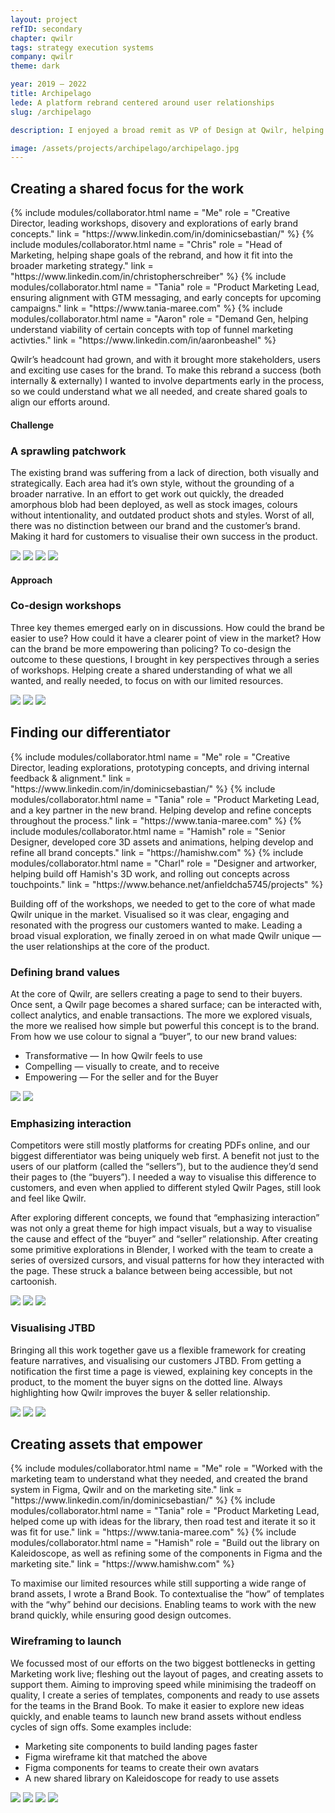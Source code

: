 ```yaml
---
layout: project
refID: secondary
chapter: qwilr
tags: strategy execution systems
company: qwilr
theme: dark

year: 2019 – 2022
title: Archipelago
lede: A platform rebrand centered around user relationships
slug: /archipelago

description: I enjoyed a broad remit as VP of Design at Qwilr, helping shape many aspects of the company. From creating strategies, principles, team structures, and rituals to hone craft. The immense challenge is finding a way for them all to work together, and create better impact for it. Below are the highlights that helped give me a deeper understanding of the relationships between strategy, people, intuition and impact.

image: /assets/projects/archipelago/archipelago.jpg
---
```


<section class="bordered">
    <div class="tiles center">
        <div>
            <h2>Creating a shared focus for the work</h2>
            <div class="collaborators">
                {% include modules/collaborator.html 
                    name = "Me" 
                    role = "Creative Director, leading workshops, disovery and explorations of early brand concepts."
                    link = "https://www.linkedin.com/in/dominicsebastian/"
                %}
                {% include modules/collaborator.html 
                    name = "Chris"
                    role = "Head of Marketing, helping shape goals of the rebrand, and how it fit into the broader marketing strategy."
                    link = "https://www.linkedin.com/in/christopherschreiber"
                %}
                {% include modules/collaborator.html 
                    name = "Tania"
                    role = "Product Marketing Lead, ensuring alignment with GTM messaging, and early concepts for upcoming campaigns."
                    link = "https://www.tania-maree.com"
                %}
                {% include modules/collaborator.html 
                    name = "Aaron"
                    role = "Demand Gen, helping understand viability of certain concepts with top of funnel marketing activties."
                    link = "https://www.linkedin.com/in/aaronbeashel"
                %}
            </div>
        </div>
        <div>
            <p class="description">Qwilr’s headcount had grown, and with it brought more stakeholders, users and exciting use cases for the brand. To make this rebrand a success (both internally & externally) I wanted to involve departments early in the process, so we could understand what we all needed, and create shared goals to align our efforts around.</p>
        </div>
    </div>
</section>

#### Challenge

### A sprawling patchwork

The existing brand was suffering from a lack of direction, both visually and strategically. Each area had it’s own style, without the grounding of a broader narrative. In an effort to get work out quickly, the dreaded amorphous blob had been deployed, as well as stock images, colours without intentionality, and outdated product shots and styles. Worst of all, there was no distinction between our brand and the customer’s brand. Making it hard for customers to visualise their own success in the product.

<section>
    <div class="gallery">
        <img class="half" src="/assets/projects/archipelago/example-a.jpg">
        <img class="half" src="/assets/projects/archipelago/example-b.jpg">
        <img class="half" src="/assets/projects/archipelago/example-c.jpg">
        <img class="half" src="/assets/projects/archipelago/example-d.jpg">
    </div>
</section>

#### Approach

### Co-design workshops

Three key themes emerged early on in discussions. How could the brand be easier to use? How could it have a clearer point of view in the market? How can the brand be more empowering than policing? To co-design the outcome to these questions, I brought in key perspectives through a series of workshops. Helping create a shared understanding of what we all wanted, and really needed, to focus on with our limited resources.

<section>
    <div class="gallery">
        <img class="half" src="/assets/projects/archipelago/workshop-a.jpg">
        <img class="half" src="/assets/projects/archipelago/workshop-b.jpg">
        <img class="full" src="/assets/projects/archipelago/workshop-c.jpg">
    </div>
</section>

<section class="bordered">
        <div class="tiles center">
        <div>
            <h2>Finding our differentiator</h2>
            <div class="collaborators">
                {% include modules/collaborator.html 
                    name = "Me" 
                    role = "Creative Director, leading explorations, prototyping concepts, and driving internal feedback & alignment."
                    link = "https://www.linkedin.com/in/dominicsebastian/"
                %}
                {% include modules/collaborator.html 
                    name = "Tania"
                    role = "Product Marketing Lead, and a key partner in the new brand. Helping develop and refine concepts throughout the process."
                    link = "https://www.tania-maree.com"
                %}
                {% include modules/collaborator.html 
                    name = "Hamish"
                    role = "Senior Designer, developed core 3D assets and animations, helping develop and refine all brand concepts."
                    link = "https://hamishw.com"
                %}
                {% include modules/collaborator.html 
                    name = "Charl"
                    role = "Designer and artworker, helping build off Hamish's 3D work, and rolling out concepts across touchpoints."
                    link = "https://www.behance.net/anfieldcha5745/projects"
                %}
            </div>
        </div>
        <div>
            <p class="description">Building off of the workshops, we needed to get to the core of what made Qwilr unique in the market.  Visualised so it was clear, engaging and resonated with the progress our customers wanted to make.  Leading a broad visual exploration, we finally zeroed in on what made Qwilr unique — the user relationships at the core of the product.</p>
        </div>
    </div>
</section>

### Defining brand values

At the core of Qwilr, are sellers creating a page to send to their buyers. Once sent, a Qwilr page becomes a shared surface; can be interacted with, collect analytics, and enable transactions. The more we explored visuals, the more we realised how simple but powerful this concept is to the brand. From how we use colour to signal a “buyer”, to our new brand values:

- Transformative — In how Qwilr feels to use
- Compelling — visually to create, and to receive
- Empowering — For the seller and for the Buyer

<section>
    <div class="gallery">
        <img class="third" src="/assets/projects/archipelago/brand.jpg">
        <img class="twothirds" src="/assets/projects/archipelago/fake-brand.jpg">
    </div>
</section>

### Emphasizing interaction

Competitors were still mostly platforms for creating PDFs online, and our biggest differentiator was being uniquely web first. A benefit not just to the users of our platform (called the “sellers”), but to the audience they’d send their pages to (the “buyers”). I needed a way to visualise this difference to customers, and even when applied to different styled Qwilr Pages, still look and feel like Qwilr.

After exploring different concepts, we found that “emphasizing interaction” was not only a great theme for high impact visuals, but a way to visualise the cause and effect of the “buyer” and “seller” relationship. After creating some primitive explorations in Blender, I worked with the team to create a series of oversized cursors, and visual patterns for how they interacted with the page. These struck a balance between being accessible, but not cartoonish.

<section>
    <div class="gallery">
        <img class="half" src="/assets/projects/archipelago/cursors.jpg">
        <img class="half" src="/assets/projects/archipelago/roi.jpg">
        <img class="full" src="/assets/projects/archipelago/today.jpg">
    </div>
</section>

### Visualising JTBD

Bringing all this work together gave us a flexible framework for creating feature narratives, and visualising our customers JTBD. From getting a notification the first time a page is viewed, explaining key concepts in the product, to the moment the buyer signs on the dotted line. Always highlighting how Qwilr improves the buyer & seller relationship.

<section>
    <div class="gallery">
        <img class="full" src="/assets/projects/archipelago/surfaces-a.jpg">
        <img class="half" src="/assets/projects/archipelago/surfaces-b.jpg">
        <img class="half" src="/assets/projects/archipelago/surfaces-c.jpg">
    </div>
</section>

<section class="bordered">
        <div class="tiles center">
        <div>
            <h2>Creating assets that empower</h2>
            <div class="collaborators">
                {% include modules/collaborator.html 
                    name = "Me" 
                    role = "Worked with the marketing team to understand what they needed, and created the brand system in Figma, Qwilr and on the marketing site."
                    link = "https://www.linkedin.com/in/dominicsebastian/"
                %}
                {% include modules/collaborator.html 
                    name = "Tania"
                    role = "Product Marketing Lead, helped come up with ideas for the library, then road test and iterate it so it was fit for use."
                    link = "https://www.tania-maree.com"
                %}
                {% include modules/collaborator.html 
                    name = "Hamish"
                    role = "Build out the library on Kaleidoscope, as well as refining some of the components in Figma and the marketing site."
                    link = "https://www.hamishw.com"
                %}
            </div>
        </div>
        <div>
            <p class="description">To maximise our limited resources while still supporting a wide range of brand assets, I wrote a Brand Book. To contextualise the “how” of templates with the “why” behind our decisions. Enabling teams to work with the new brand quickly, while ensuring good design outcomes. </p>
        </div>
    </div>
</section>

### Wireframing to launch

We focussed most of our efforts on the two biggest bottlenecks in getting Marketing work live; fleshing out the layout of pages, and creating assets to support them. Aiming to improving speed while minimising the tradeoff on quality, I create a series of templates, components and ready to use assets for the teams in the Brand Book. To make it easier to explore new ideas quickly, and enable teams to launch new brand assets without endless cycles of sign offs. Some examples include:

- Marketing site components to build landing pages faster
- Figma wireframe kit that matched the above
- Figma components for teams to create their own avatars
- A new shared library on Kaleidoscope for ready to use assets

<section>
    <div class="gallery">
        <img class="twothirds" src="/assets/projects/archipelago/book.jpg">
        <img class="third" src="/assets/projects/archipelago/wireframe.jpg">
        <img class="third" src="/assets/projects/archipelago/guides.jpg">
        <img class="twothirds" src="/assets/projects/archipelago/library.jpg">
    </div>
</section>
